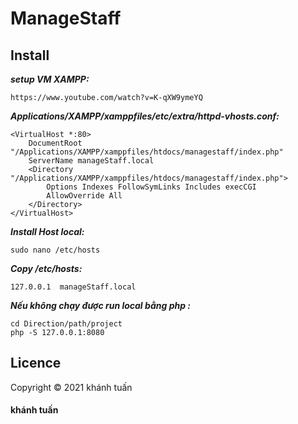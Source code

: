 # ManageStaff

## Install

***setup VM XAMPP:***
```
https://www.youtube.com/watch?v=K-qXW9ymeYQ
```
***Applications/XAMPP/xamppfiles/etc/extra/httpd-vhosts.conf:***
```
<VirtualHost *:80>
    DocumentRoot "/Applications/XAMPP/xamppfiles/htdocs/managestaff/index.php"
    ServerName manageStaff.local
	<Directory "/Applications/XAMPP/xamppfiles/htdocs/managestaff/index.php">
		Options Indexes FollowSymLinks Includes execCGI
		AllowOverride All
	</Directory>
</VirtualHost>
```
***Install Host local:***
```
sudo nano /etc/hosts 
```
***Copy /etc/hosts:***
```
127.0.0.1  manageStaff.local
```
***Nếu không chạy được run local bằng php :***
```
cd Direction/path/project
php -S 127.0.0.1:8080
```


## Licence

Copyright &copy; 2021 khánh tuấn
#### khánh tuấn
